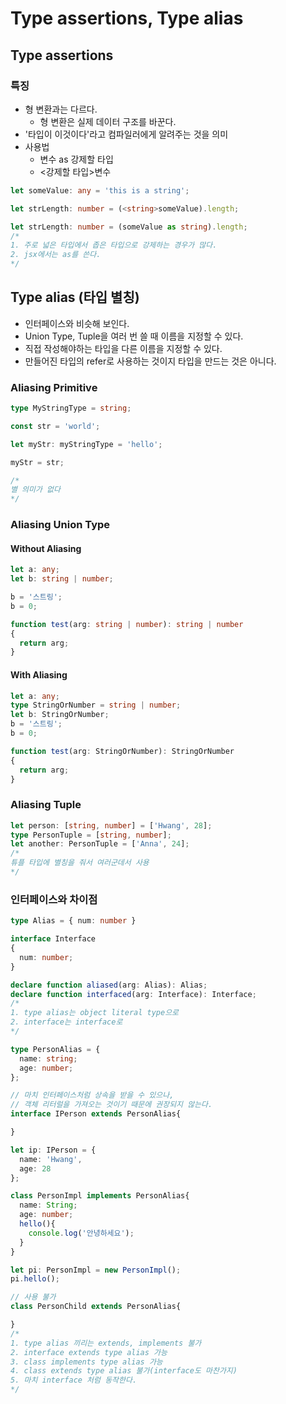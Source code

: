 # Type assertions, Type alias

## Type assertions
### 특징
* 형 변환과는 다르다.
  - 형 변환은 실제 데이터 구조를 바꾼다.
* '타입이 이것이다'라고 컴파일러에게 알려주는 것을 의미
* 사용법
  - 변수 as 강제할 타입
  - <강제할 타입>변수

```ts
let someValue: any = 'this is a string';

let strLength: number = (<string>someValue).length;

let strLength: number = (someValue as string).length;
/*
1. 주로 넓은 타입에서 좁은 타입으로 강제하는 경우가 많다.
2. jsx에서는 as를 쓴다.
*/
```

## Type alias (타입 별칭)
* 인터페이스와 비슷해 보인다.
* Union Type, Tuple을 여러 번 쓸 때 이름을 지정할 수 있다.
* 직접 작성해야하는 타입을 다른 이름을 지정할 수 있다.
* 만들어진 타입의 refer로 사용하는 것이지 타입을 만드는 것은 아니다.

### Aliasing Primitive
```ts
type MyStringType = string;

const str = 'world';

let myStr: myStringType = 'hello';

myStr = str;

/*
별 의미가 없다
*/
```

### Aliasing Union Type
#### Without Aliasing
```ts
let a: any;
let b: string | number;

b = '스트링';
b = 0;

function test(arg: string | number): string | number
{
  return arg;
}
```
#### With Aliasing
```ts
let a: any;
type StringOrNumber = string | number;
let b: StringOrNumber;
b = '스트링';
b = 0;

function test(arg: StringOrNumber): StringOrNumber
{
  return arg;
}
```

### Aliasing Tuple
```ts
let person: [string, number] = ['Hwang', 28];
type PersonTuple = [string, number];
let another: PersonTuple = ['Anna', 24];
/*
튜플 타입에 별칭을 줘서 여러군데서 사용
*/
```

### 인터페이스와 차이점
```ts
type Alias = { num: number }

interface Interface 
{
  num: number;
}

declare function aliased(arg: Alias): Alias;
declare function interfaced(arg: Interface): Interface;
/*
1. type alias는 object literal type으로
2. interface는 interface로
*/
```
```ts
type PersonAlias = {
  name: string;
  age: number;
};

// 마치 인터페이스처럼 상속을 받을 수 있으나,
// 객체 리터럴을 가져오는 것이기 때문에 권장되지 않는다.
interface IPerson extends PersonAlias{

}

let ip: IPerson = {
  name: 'Hwang',
  age: 28
};

class PersonImpl implements PersonAlias{
  name: String;
  age: number;
  hello(){
    console.log('안녕하세요');
  }
}

let pi: PersonImpl = new PersonImpl();
pi.hello();

// 사용 불가
class PersonChild extends PersonAlias{

}
/*
1. type alias 끼리는 extends, implements 불가
2. interface extends type alias 가능
3. class implements type alias 가능
4. class extends type alias 불가(interface도 마찬가지)
5. 마치 interface 처럼 동작한다.
*/
```